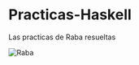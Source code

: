 # Practicas-Haskell
Las practicas de Raba resueltas

![Raba](https://i.ytimg.com/vi/qJIjpAAijh8/maxresdefault.jpg "jaja Rabasedas")
